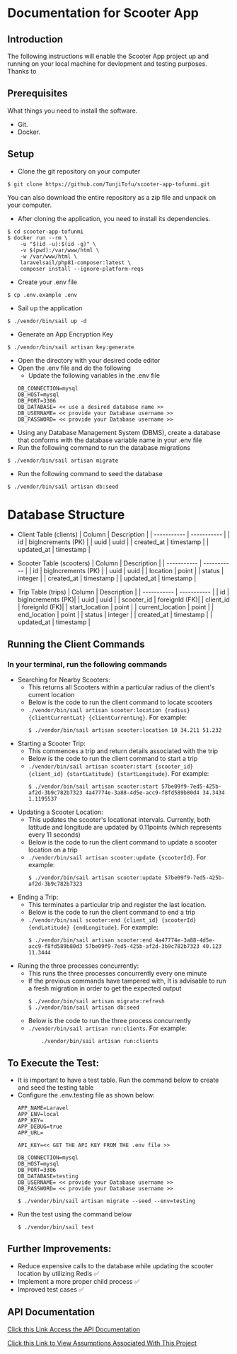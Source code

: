 # Documentation for Scooter App
## Introduction
The following instructions will enable the Scooter App project up and running on your local machine for devlopment and testing purposes. Thanks to 

## Prerequisites
What things you need to install the software.

- Git.
- Docker.

## Setup
- Clone the git repository on your computer
```
$ git clone https://github.com/TunjiTofu/scooter-app-tofunmi.git
```
You can also download the entire repository as a zip file and unpack on your computer.

- After cloning the application, you need to install its dependencies.
```
$ cd scooter-app-tofunmi
$ docker run --rm \
    -u "$(id -u):$(id -g)" \
    -v $(pwd):/var/www/html \
    -w /var/www/html \
    laravelsail/php81-composer:latest \
    composer install --ignore-platform-reqs
```
- Create your .env file
```
$ cp .env.example .env
```
- Sail up the application
```
$ ./vendor/bin/sail up -d
```
- Generate an App Encryption Key
```
$ ./vendor/bin/sail artisan key:generate
```
- Open the directory with your desired code editor
- Open the .env file and do the following
    - Update the following variables in the .env file
    ```
    DB_CONNECTION=mysql
    DB_HOST=mysql
    DB_PORT=3306
    DB_DATABASE= << use a desired database name >>
    DB_USERNAME= << provide your Database username >>
    DB_PASSWORD= << provide your Database username >>
    ```
- Using any Database Management System (DBMS), create a database that conforms with the database variable name in your .env file
- Run the following command to run the database migrations
```
$ ./vendor/bin/sail artisan migrate
```
- Run the following command to seed the database
```
$ ./vendor/bin/sail artisan db:seed
```
# Database Structure
- Client Table (clients)
    | Column      | Description |
    | ----------- | ----------- |
    | id          | bigIncrements (PK)       |
    | uuid         | uuid        |
    | created_at   | timestamp        |
    | updated_at   | timestamp        |

- Scooter Table (scooters)
    | Column      | Description |
    | ----------- | ----------- |
    | id          | bigIncrements (PK)       |
    | uuid        | uuid        |
    | location    | point       |
    | status      | integer     |
    | created_at  | timestamp   |
    | updated_at  | timestamp   |

- Trip Table (trips)
    | Column            | Description |
    | -----------       | ----------- |
    | id                | bigIncrements (PK)|
    | uuid              | uuid        |
    | scooter_id        | foreignId (FK)|
    | client_id         | foreignId (FK)|
    | start_location    | point       |
    | current_location  | point       |
    | end_location      | point       |
    | status            | integer     |
    | created_at        | timestamp   |
    | updated_at        | timestamp   |


## Running the Client Commands
### In your terminal, run the following commands
  - Searching for Nearby Scooters:
      - This returns all Scooters within a particular radius of the client's current location
      - Below is the code to run the client command to locate scooters
      - `./vendor/bin/sail artisan scooter:location {radius} {clientCurrentLat} {clientCurrentLng}`. For example:
        ```
        $ ./vendor/bin/sail artisan scooter:location 10 34.211 51.232
        ```
 - Starting a Scooter Trip:
      - This commences a trip and return details associated with the trip
      - Below is the code to run the client command to start a trip
      - `./vendor/bin/sail artisan scooter:start {scooter_id} {client_id} {startLatitude} {startLongitude}`. For example:
        ```
        $ ./vendor/bin/sail artisan scooter:start 57be09f9-7ed5-425b-af2d-3b9c782b7323 4a47774e-3a88-4d5e-acc9-f8fd589b80d4 34.3434 1.1195537
        ```
 - Updating a Scooter Location:
      - This updates the scooter's locationat intervals. Currently, both latitude and longitude are updated by 0.11points (which represents every 11 seconds)
      - Below is the code to run the client command to update a scooter location on a trip
      - `./vendor/bin/sail artisan scooter:update {scooterId}`. For example:
        ```
        $ ./vendor/bin/sail artisan scooter:update 57be09f9-7ed5-425b-af2d-3b9c782b7323
        ```
 - Ending a Trip:
      - This terminates a particular trip and register the last location.
      - Below is the code to run the client command to end a trip
      - `./vendor/bin/sail scooter:end {client_id} {scooterId} {endLatitude} {endLongitude}`. For example:
        ```
        $ ./vendor/bin/sail artisan scooter:end 4a47774e-3a88-4d5e-acc9-f8fd589b80d3 57be09f9-7ed5-425b-af2d-3b9c782b7323 40.123 11.3444
        ```
 - Runing the three processes concurrently:
      - This runs the three processes concurrently every one minute
      - If the previous commands have tampered with, It is advisable to run a fresh migration in order to get the expected output
        ```
        $ ./vendor/bin/sail artisan migrate:refresh
        $ ./vendor/bin/sail artisan db:seed
        ```
      - Below is the code to run the three process concurrently
      - `./vendor/bin/sail artisan run:clients`. For example:
        ```
            ./vendor/bin/sail artisan run:clients
        ```

## To Execute the Test:
- It is important to have a test table. Run the command below to create and seed the testing table
- Configure the .env.testing file as shown below:
    ```
    APP_NAME=Laravel
    APP_ENV=local
    APP_KEY=
    APP_DEBUG=true
    APP_URL=

    API_KEY=<< GET THE API KEY FROM THE .env file >>

    DB_CONNECTION=mysql
    DB_HOST=mysql
    DB_PORT=3306
    DB_DATABASE=testing
    DB_USERNAME= << provide your Database username >>
    DB_PASSWORD= << provide your Database username >>
    ```
  ```
  $ ./vendor/bin/sail artisan migrate --seed --env=testing
  ``` 
- Run the test using the command below
  ```
  $ ./vendor/bin/sail test
  ``` 

## Further Improvements:
 - Reduce expensive calls to the database while updating the scooter location by utilizing Redis ✅
 - Implement a more proper child process ✅
 - Improved test cases ✅

## API Documentation
[Click this Link Access the API Documentation](https://app.gitbook.com/o/XXNaAkNtCMRanbfyrTQm/s/ItbDDRlpa0Wz2QwfIG8F/~/changes/gruTgx99ts0O1WV5Af8O/)

[Click this Link to View Assumptions Associated With This Project](/ASSUMPTIONS.md)